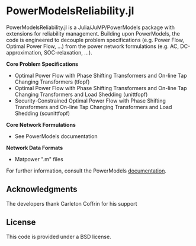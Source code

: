 # PowerModelsReliability.jl

PowerModelsReliability.jl is a Julia/JuMP/PowerModels package with extensions for reliability management.
Building upon  PowerModels, the code is engineered to decouple problem specifications (e.g. Power Flow, Optimal Power Flow, ...) from the power network formulations (e.g. AC, DC-approximation, SOC-relaxation, ...).

**Core Problem Specifications**
* Optimal Power Flow with Phase Shifting Transformers and On-line Tap Changing Transformers (tfopf)
* Optimal Power Flow with Phase Shifting Transformers and On-line Tap Changing Transformers and Load Shedding (unittfopf)
* Security-Constrained Optimal Power Flow with Phase Shifting Transformers and On-line Tap Changing Transformers and Load Shedding (scunittfopf)


**Core Network Formulations**
* See PowerModels documentation

**Network Data Formats**
* Matpower ".m" files

For further information, consult the PowerModels [documentation](https://lanl-ansi.github.io/PowerModels.jl/stable/).


## Acknowledgments

The developers thank Carleton Coffrin for his support

## License

This code is provided under a BSD license.
